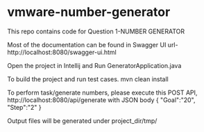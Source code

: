 # vmware-number-generator
This repo contains code for Question 1-NUMBER GENERATOR

Most of the documentation can be found in Swagger UI url- http://localhost:8080/swagger-ui.html

Open the project in Intellij and Run GeneratorApplication.java

To build the project and run test cases. mvn clean install

To perform task/generate numbers, please execute this POST API, http://localhost:8080/api/generate with JSON body 
{
    "Goal":"20",
    "Step":"2"
}

Output files will be generated under project_dir/tmp/
